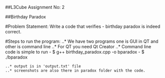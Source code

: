 ##L3Cube Assignment No: 2

##Birthday Paradox

#Problem Statement: Write a code that verifies - birthday paradox is indeed correct.

#Steps to run the program:
	..* We have two programs one is GUI in QT and other is command line
	..* For QT you need Qt Creator
	..* Command line code is simple to run
		- $ g++ birthday_paradox.cpp -o bparadox
		- $ ./bparadox

	..* output is in 'output.txt' file
	..* screenshots are also there in paradox folder with the code.
